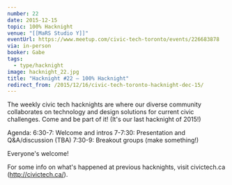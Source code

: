 ```yaml
---
number: 22
date: 2015-12-15
topic: 100% Hacknight
venue: "[[MaRS Studio Y]]"
eventUrl: https://www.meetup.com/civic-tech-toronto/events/226683878
via: in-person
booker: Gabe
tags:
  - type/hacknight
image: hacknight_22.jpg
title: "Hacknight #22 – 100% Hacknight"
redirect_from: /2015/12/16/civic-tech-toronto-hacknight-dec-15/
---
```


The weekly civic tech hacknights are where our diverse community collaborates on technology and design solutions for current civic challenges. Come and be part of it! (It's our last hacknight of 2015!)

Agenda:
6:30-7: Welcome and intros
7-7:30: Presentation and Q&A/discussion (TBA)
7:30-9: Breakout groups (make something!)

Everyone's welcome!

For some info on what's happened at previous hacknights, visit civictech.ca (http://civictech.ca/).